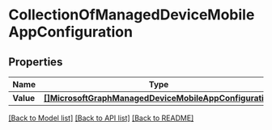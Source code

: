 # CollectionOfManagedDeviceMobileAppConfiguration

## Properties

Name | Type | Description | Notes
------------ | ------------- | ------------- | -------------
**Value** | [**[]MicrosoftGraphManagedDeviceMobileAppConfiguration**](microsoft.graph.managedDeviceMobileAppConfiguration.md) |  | [optional] 

[[Back to Model list]](../README.md#documentation-for-models) [[Back to API list]](../README.md#documentation-for-api-endpoints) [[Back to README]](../README.md)


